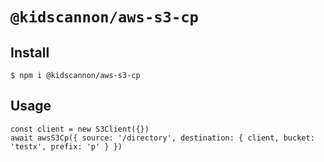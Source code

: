 # `@kidscannon/aws-s3-cp`

## Install

```
$ npm i @kidscannon/aws-s3-cp
```

## Usage

```
const client = new S3Client({})
await awsS3Cp({ source: '/directory', destination: { client, bucket: 'testx', prefix: 'p' } })
```
